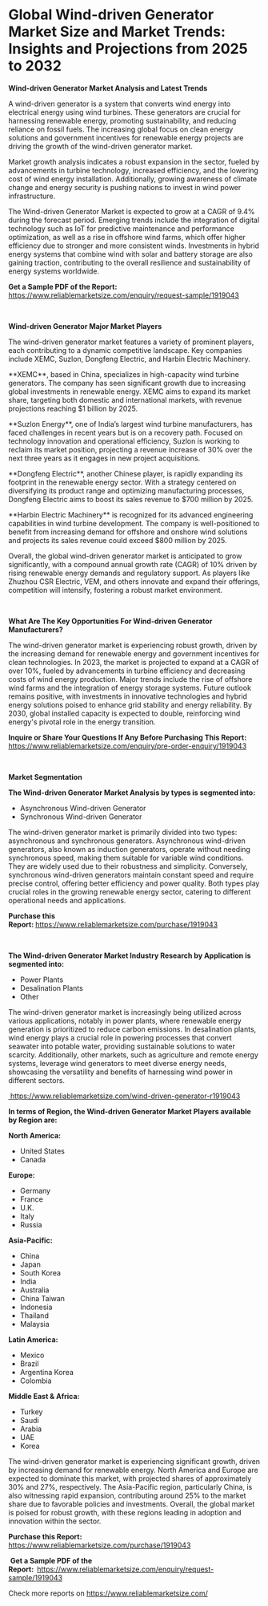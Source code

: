 <p><h1>Global Wind-driven Generator Market Size and Market Trends: Insights and Projections from 2025 to 2032</h1></p><p><strong>Wind-driven Generator Market Analysis and Latest Trends</strong></p>
<p><p>A wind-driven generator is a system that converts wind energy into electrical energy using wind turbines. These generators are crucial for harnessing renewable energy, promoting sustainability, and reducing reliance on fossil fuels. The increasing global focus on clean energy solutions and government incentives for renewable energy projects are driving the growth of the wind-driven generator market.</p><p>Market growth analysis indicates a robust expansion in the sector, fueled by advancements in turbine technology, increased efficiency, and the lowering cost of wind energy installation. Additionally, growing awareness of climate change and energy security is pushing nations to invest in wind power infrastructure.</p><p>The Wind-driven Generator Market is expected to grow at a CAGR of 9.4% during the forecast period. Emerging trends include the integration of digital technology such as IoT for predictive maintenance and performance optimization, as well as a rise in offshore wind farms, which offer higher efficiency due to stronger and more consistent winds. Investments in hybrid energy systems that combine wind with solar and battery storage are also gaining traction, contributing to the overall resilience and sustainability of energy systems worldwide.</p></p>
<p><strong>Get a Sample PDF of the Report:&nbsp;</strong> <a href="https://www.reliablemarketsize.com/enquiry/request-sample/1919043?utm_campaign=2384&utm_medium=2&utm_source=Github&utm_content=ia&utm_term=28032025&utm_id=wind-driven-generator">https://www.reliablemarketsize.com/enquiry/request-sample/1919043</a></p>
<p>&nbsp;</p>
<p><strong>Wind-driven Generator Major Market Players</strong></p>
<p><p>The wind-driven generator market features a variety of prominent players, each contributing to a dynamic competitive landscape. Key companies include XEMC, Suzlon, Dongfeng Electric, and Harbin Electric Machinery. </p><p>**XEMC**, based in China, specializes in high-capacity wind turbine generators. The company has seen significant growth due to increasing global investments in renewable energy. XEMC aims to expand its market share, targeting both domestic and international markets, with revenue projections reaching $1 billion by 2025. </p><p>**Suzlon Energy**, one of India’s largest wind turbine manufacturers, has faced challenges in recent years but is on a recovery path. Focused on technology innovation and operational efficiency, Suzlon is working to reclaim its market position, projecting a revenue increase of 30% over the next three years as it engages in new project acquisitions.</p><p>**Dongfeng Electric**, another Chinese player, is rapidly expanding its footprint in the renewable energy sector. With a strategy centered on diversifying its product range and optimizing manufacturing processes, Dongfeng Electric aims to boost its sales revenue to $700 million by 2025.</p><p>**Harbin Electric Machinery** is recognized for its advanced engineering capabilities in wind turbine development. The company is well-positioned to benefit from increasing demand for offshore and onshore wind solutions and projects its sales revenue could exceed $800 million by 2025.</p><p>Overall, the global wind-driven generator market is anticipated to grow significantly, with a compound annual growth rate (CAGR) of 10% driven by rising renewable energy demands and regulatory support. As players like Zhuzhou CSR Electric, VEM, and others innovate and expand their offerings, competition will intensify, fostering a robust market environment.</p></p>
<p>&nbsp;</p>
<p><strong>What Are The Key Opportunities For Wind-driven Generator Manufacturers?</strong></p>
<p><p>The wind-driven generator market is experiencing robust growth, driven by the increasing demand for renewable energy and government incentives for clean technologies. In 2023, the market is projected to expand at a CAGR of over 10%, fueled by advancements in turbine efficiency and decreasing costs of wind energy production. Major trends include the rise of offshore wind farms and the integration of energy storage systems. Future outlook remains positive, with investments in innovative technologies and hybrid energy solutions poised to enhance grid stability and energy reliability. By 2030, global installed capacity is expected to double, reinforcing wind energy's pivotal role in the energy transition.</p></p>
<p><strong>Inquire or Share Your Questions If Any Before Purchasing This Report:</strong> <a href="https://www.reliablemarketsize.com/enquiry/pre-order-enquiry/1919043?utm_campaign=2384&utm_medium=2&utm_source=Github&utm_content=ia&utm_term=28032025&utm_id=wind-driven-generator">https://www.reliablemarketsize.com/enquiry/pre-order-enquiry/1919043</a></p>
<p>&nbsp;</p>
<p><strong>Market Segmentation</strong></p>
<p><strong>The Wind-driven Generator Market Analysis by types is segmented into:</strong></p>
<p><ul><li>Asynchronous Wind-driven Generator</li><li>Synchronous Wind-driven Generator</li></ul></p>
<p><p>The wind-driven generator market is primarily divided into two types: asynchronous and synchronous generators. Asynchronous wind-driven generators, also known as induction generators, operate without needing synchronous speed, making them suitable for variable wind conditions. They are widely used due to their robustness and simplicity. Conversely, synchronous wind-driven generators maintain constant speed and require precise control, offering better efficiency and power quality. Both types play crucial roles in the growing renewable energy sector, catering to different operational needs and applications.</p></p>
<p><strong>Purchase this Report:&nbsp;</strong><a href="https://www.reliablemarketsize.com/purchase/1919043?utm_campaign=2384&utm_medium=2&utm_source=Github&utm_content=ia&utm_term=28032025&utm_id=wind-driven-generator">https://www.reliablemarketsize.com/purchase/1919043</a></p>
<p>&nbsp;</p>
<p><strong>The Wind-driven Generator Market Industry Research by Application is segmented into:</strong></p>
<p><ul><li>Power Plants</li><li>Desalination Plants</li><li>Other</li></ul></p>
<p><p>The wind-driven generator market is increasingly being utilized across various applications, notably in power plants, where renewable energy generation is prioritized to reduce carbon emissions. In desalination plants, wind energy plays a crucial role in powering processes that convert seawater into potable water, providing sustainable solutions to water scarcity. Additionally, other markets, such as agriculture and remote energy systems, leverage wind generators to meet diverse energy needs, showcasing the versatility and benefits of harnessing wind power in different sectors.</p></p>
<p><a href="https://www.reliablemarketsize.com/wind-driven-generator-r1919043?utm_campaign=2384&utm_medium=2&utm_source=Github&utm_content=ia&utm_term=28032025&utm_id=wind-driven-generator">&nbsp;https://www.reliablemarketsize.com/wind-driven-generator-r1919043</a></p>
<p><strong>In terms of Region, the Wind-driven Generator Market Players available by Region are:</strong></p>
<p>
    <p> <strong> North America: </strong>
        <ul>
            <li>United States</li>
            <li>Canada</li>
        </ul>
        </p> 
    <p> <strong> Europe: </strong>
        <ul>
            <li>Germany</li>
            <li>France</li>
            <li>U.K.</li>
            <li>Italy</li>
            <li>Russia</li>
        </ul>
        </p> 
    <p> <strong> Asia-Pacific: </strong>
        <ul>
            <li>China</li>
            <li>Japan</li>
            <li>South Korea</li>
            <li>India</li>
            <li>Australia</li>
            <li>China Taiwan</li>
            <li>Indonesia</li>
            <li>Thailand</li>
            <li>Malaysia</li>
        </ul>
        </p> 
    <p> <strong> Latin America: </strong>
        <ul>
            <li>Mexico</li>
            <li>Brazil</li>
            <li>Argentina Korea</li>
            <li>Colombia</li>
        </ul>
        </p> 
    <p> <strong> Middle East & Africa: </strong>
        <ul>
            <li>Turkey</li>
            <li>Saudi</li>
            <li>Arabia</li>
            <li>UAE</li>
            <li>Korea</li>
        </ul>
    </p>
    </p>
<p><p>The wind-driven generator market is experiencing significant growth, driven by increasing demand for renewable energy. North America and Europe are expected to dominate this market, with projected shares of approximately 30% and 27%, respectively. The Asia-Pacific region, particularly China, is also witnessing rapid expansion, contributing around 25% to the market share due to favorable policies and investments. Overall, the global market is poised for robust growth, with these regions leading in adoption and innovation within the sector.</p></p>
<p><strong>Purchase this Report: </strong><a href="https://www.reliablemarketsize.com/purchase/1919043?utm_campaign=2384&utm_medium=2&utm_source=Github&utm_content=ia&utm_term=28032025&utm_id=wind-driven-generator">https://www.reliablemarketsize.com/purchase/1919043</a></p>
<p>&nbsp;<strong>Get a Sample PDF of the Report:&nbsp;&nbsp;</strong><a href="https://www.reliablemarketsize.com/enquiry/request-sample/1919043?utm_campaign=2384&utm_medium=2&utm_source=Github&utm_content=ia&utm_term=28032025&utm_id=wind-driven-generator">https://www.reliablemarketsize.com/enquiry/request-sample/1919043</a></p>
<p><strong></strong></p>
<p>Check more reports on <a href="https://www.reliablemarketsize.com/?utm_campaign=2384&utm_medium=2&utm_source=Github&utm_content=ia&utm_term=28032025&utm_id=wind-driven-generator">https://www.reliablemarketsize.com/</a></p>